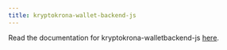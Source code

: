 ```yaml
---
title: kryptokrona-wallet-backend-js
---
```


Read the documentation for kryptokrona-walletbackend-js [here](https://kryptokrona.github.io/kryptokrona-wallet-backend-js/index.html).
